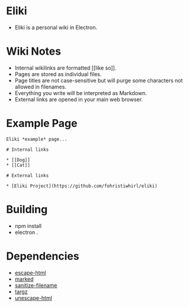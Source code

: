 # Eliki

* Eliki is a personal wiki in Electron.

# Wiki Notes

* Internal wikilinks are formatted [[like so]].
* Pages are stored as individual files.
* Page titles are not case-sensitive but will purge some characters not allowed in filenames.
* Everything you write will be interpreted as Markdown.
* External links are opened in your main web browser.

# Example Page

```
Eliki *example* page...

# Internal links

* [[Dog]]
* [[Cat]]

# External links

* [Eliki Project](https://github.com/fohristiwhirl/eliki)
```

# Building

* npm install
* electron .

# Dependencies

* [escape-html](https://www.npmjs.com/package/escape-html)
* [marked](https://www.npmjs.com/package/marked)
* [sanitize-filename](https://www.npmjs.com/package/sanitize-filename)
* [targz](https://www.npmjs.com/package/targz)
* [unescape-html](https://www.npmjs.com/package/unescape-html)
